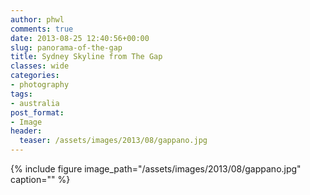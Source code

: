```yaml
---
author: phwl
comments: true
date: 2013-08-25 12:40:56+00:00
slug: panorama-of-the-gap
title: Sydney Skyline from The Gap
classes: wide
categories:
- photography
tags:
- australia
post_format:
- Image
header:
  teaser: /assets/images/2013/08/gappano.jpg
---
```


{% include figure image_path="/assets/images/2013/08/gappano.jpg" caption="" %}
